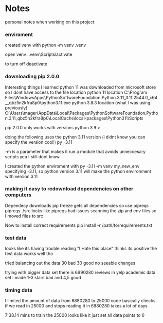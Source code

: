 # Notes
personal notes when working on this project


### enviroment 
created venv with
python -m venv .venv



open venv
.\.venv\Scripts\activate

to turn off
deactivate


### downloading pip 2.0.0
Interesting things I learned
python 11 was downloaded from microsoft store so I dont have access to the file location
python 11 location
C:\Program Files\WindowsApps\PythonSoftwareFoundation.Python.3.11_3.11.2544.0_x64__qbz5n2kfra8p0\python3.11.exe
python 3.8.3 location (what I was using previously)
C:\Users\mager\AppData\Local\Packages\PythonSoftwareFoundation.Python.3.11_qbz5n2kfra8p0\LocalCache\local-packages\Python311\Scripts

pip 2.0.0 only works with versions python 3.9 >

doing the following uses the python 3.11 version (i didnt know you can specify the version cool!)
py -3.11

-m is a parameter that makes it run a module that avoids unneccesary scripts
yea I still dont know

I created the python enviroment with py -3.11 -m venv my_new_env
specifying -3.11, so python version 3.11 will make the python environment with version 3.11

### making it easy to redownload dependencies on other computers
Dependecy downloads
pip freeze gets all dependencies
so use pipreqs
pipreqs ./src
looks like pipreqs had issues scanning the zip and env files so I moved files to src


Now to install correct requirements
pip install -r /path/to/requirements.txt

### test data
looks like its having trouble reading "I Hate this place"
thinks its positive
the test data works well tho

tried balancing out the data 30 bad 30 good
no seeable changes

trying with bigger data set
there is 6990280 reviews in yelp academic data set
i made 1-3 stars bad and 4,5 good


### timing data
I limited the amount of data from 6880280 to 25000
code basically checks if we read in 25000 and stops reading it in
6880280 takes a lot of days

7:38.14 mins to train the 25000
looks like it just set all data points to 0